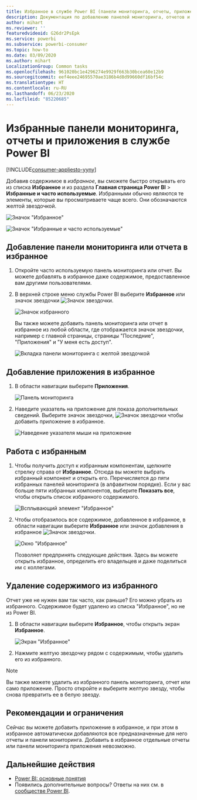 ```yaml
---
title: Избранное в службе Power BI (панели мониторинга, отчеты, приложения)
description: Документация по добавлению панелей мониторинга, отчетов и приложений в избранное в службе Power BI
author: mihart
ms.reviewer: ''
featuredvideoid: G26dr2PsEpk
ms.service: powerbi
ms.subservice: powerbi-consumer
ms.topic: how-to
ms.date: 03/09/2020
ms.author: mihart
LocalizationGroup: Common tasks
ms.openlocfilehash: 961020bc1e4296274e9929f663b30bcea60e12b9
ms.sourcegitcommit: eef4eee24695570ae3186b4d8d99660df16bf54c
ms.translationtype: HT
ms.contentlocale: ru-RU
ms.lasthandoff: 06/23/2020
ms.locfileid: "85220685"
---
```

# <a name="favorite-dashboards-reports-and-apps-in-the-power-bi-service"></a>Избранные панели мониторинга, отчеты и приложения в службе Power BI

[!INCLUDE[consumer-appliesto-yyny](../includes/consumer-appliesto-yyny.md)]

Добавив содержимое в *избранное*, вы сможете быстро открывать его из списка **Избранное** и из раздела **Главная страница Power BI** > **Избранные и часто используемые**. Избранными обычно являются те элементы, которые вы просматриваете чаще всего. Они обозначаются желтой звездочкой.

   ![Значок "Избранное"](./media/end-user-favorite/power-bi-favorite-nav.png)

   ![Значок "Избранные и часто используемые"](./media/end-user-favorite/power-bi-home.png)

## <a name="add-a-dashboard-or-report-as-a-favorite"></a>Добавление панели мониторинга или отчета в избранное

1. Откройте часто используемую панель мониторинга или отчет. Вы можете добавлять в избранное даже содержимое, предоставленное вам другими пользователями.

2. В верхней строке меню службы Power BI выберите **Избранное** или значок звездочки ![Значок звездочки](./media/end-user-favorite/power-bi-favorite-icon.png).
   
   ![Значок избранного](./media/end-user-favorite/power-bi-favorite.png)
   
   Вы также можете добавить панель мониторинга или отчет в избранное из любой области, где отображается значок звездочки, например с главной страницы, страницы "Последние", "Приложения" и "У меня есть доступ". 
   
   ![Вкладка панели мониторинга с желтой звездочкой](./media/end-user-favorite/power-bi-recent.png)

## <a name="add-an-app-as-a-favorite"></a>Добавление приложения в избранное

1. В области навигации выберите **Приложения**.

   ![Панель мониторинга](./media/end-user-favorite/power-bi-app.png)

2. Наведите указатель на приложение для показа дополнительных сведений. Выберите значок звездочки, ![Значок звездочки](./media/end-user-favorite/power-bi-favorite-icon.png) чтобы добавить приложение в избранное.
   
   ![Наведение указателя мыши на приложение](./media/end-user-favorite/power-bi-hover-app.png)

## <a name="work-with-favorites"></a>Работа с избранным
1. Чтобы получить доступ к избранным компонентам, щелкните стрелку справа от **Избранное**. Отсюда вы можете выбрать избранный компонент и открыть его. Перечисляется до пяти избранных панелей мониторинга (в алфавитном порядке). Если у вас больше пяти избранных компонентов, выберите **Показать все**, чтобы открыть список избранного содержимого. 
   
   ![Всплывающий элемент "Избранное"](./media/end-user-favorite/power-bi-favorite-flyout.png)
2. Чтобы отобразилось все содержимое, добавленное в избранное, в области навигации выберите **Избранное** или значок добавления в избранное ![Значок звездочки](./media/end-user-favorite/power-bi-favorites-icon.png). 
   
    ![Окно "Избранное"](./media/end-user-favorite/power-bi-fav-screen.png)
   
   Позволяет предпринять следующие действия. Здесь вы можете открыть избранное, определить его владельцев и даже поделиться им с коллегами.

## <a name="unfavorite-content"></a>Удаление содержимого из избранного
Отчет уже не нужен вам так часто, как раньше? Его можно убрать из избранного. Содержимое будет удалено из списка "Избранное", но не из Power BI.

1. В области навигации выберите **Избранное**, чтобы открыть экран **Избранное**.
   
   ![Экран "Избранное"](./media/end-user-favorite/power-bi-un-favorite.png)
2. Нажмите желтую звездочку рядом с содержимым, чтобы удалить его из избранного.

> [!NOTE]
> Вы также можете удалить из избранного панель мониторинга, отчет или само приложение. Просто откройте и выберите желтую звезду, чтобы снова превратить ее в белую звезду. 
> 
> 
## <a name="limitations-and-considerations"></a>Рекомендации и ограничения
Сейчас вы можете добавить приложение в избранное, и при этом в избранное автоматически добавляются все предназначенные для него отчеты и панели мониторинга. Добавить в избранное отдельные отчеты или панели мониторинга приложения невозможно. 

## <a name="next-steps"></a>Дальнейшие действия
- [Power BI: основные понятия](end-user-basic-concepts.md)
- Появились дополнительные вопросы? Ответы на них см. в [сообществе Power BI](https://community.powerbi.com/).

